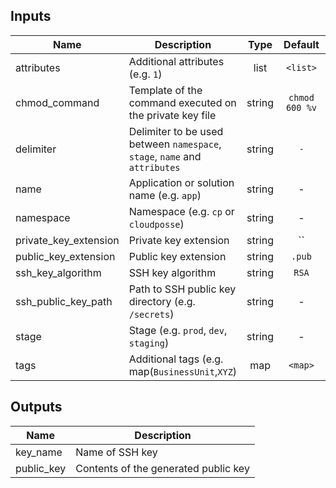 
## Inputs

| Name | Description | Type | Default | Required |
|------|-------------|:----:|:-----:|:-----:|
| attributes | Additional attributes (e.g. `1`) | list | `<list>` | no |
| chmod_command | Template of the command executed on the private key file | string | `chmod 600 %v` | no |
| delimiter | Delimiter to be used between `namespace`, `stage`, `name` and `attributes` | string | `-` | no |
| name | Application or solution name (e.g. `app`) | string | - | yes |
| namespace | Namespace (e.g. `cp` or `cloudposse`) | string | - | yes |
| private_key_extension | Private key extension | string | `` | no |
| public_key_extension | Public key extension | string | `.pub` | no |
| ssh_key_algorithm | SSH key algorithm | string | `RSA` | no |
| ssh_public_key_path | Path to SSH public key directory (e.g. `/secrets`) | string | - | yes |
| stage | Stage (e.g. `prod`, `dev`, `staging`) | string | - | yes |
| tags | Additional tags (e.g. map(`BusinessUnit`,`XYZ`) | map | `<map>` | no |

## Outputs

| Name | Description |
|------|-------------|
| key_name | Name of SSH key |
| public_key | Contents of the generated public key |

